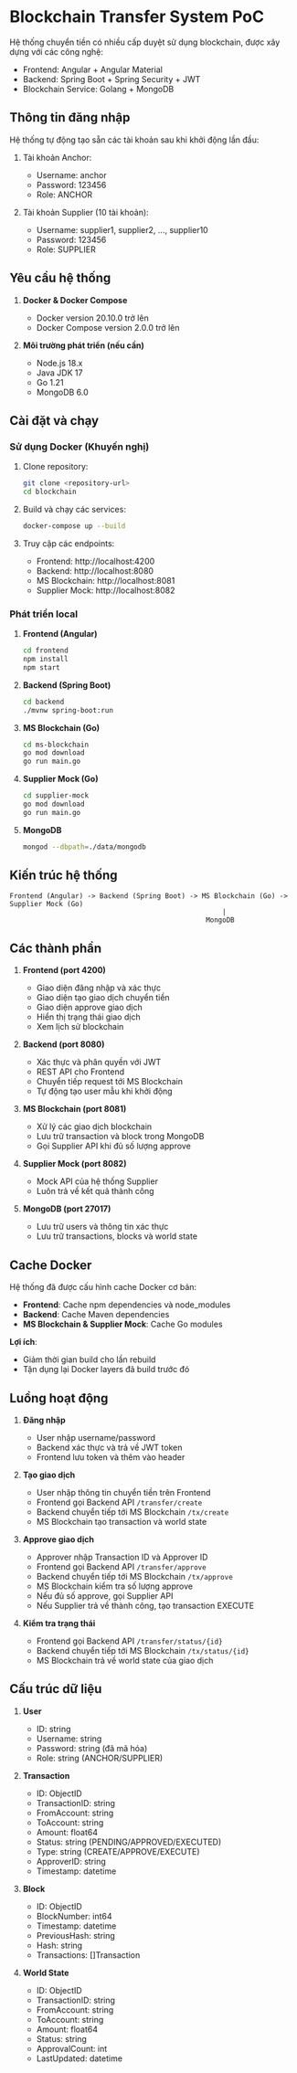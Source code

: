 # Blockchain Transfer System PoC

Hệ thống chuyển tiền có nhiều cấp duyệt sử dụng blockchain, được xây dựng với các công nghệ:
- Frontend: Angular + Angular Material
- Backend: Spring Boot + Spring Security + JWT
- Blockchain Service: Golang + MongoDB

## Thông tin đăng nhập

Hệ thống tự động tạo sẵn các tài khoản sau khi khởi động lần đầu:

1. Tài khoản Anchor:
   - Username: anchor
   - Password: 123456
   - Role: ANCHOR

2. Tài khoản Supplier (10 tài khoản):
   - Username: supplier1, supplier2, ..., supplier10
   - Password: 123456
   - Role: SUPPLIER

## Yêu cầu hệ thống

1. **Docker & Docker Compose**
   - Docker version 20.10.0 trở lên
   - Docker Compose version 2.0.0 trở lên

2. **Môi trường phát triển (nếu cần)**
   - Node.js 18.x
   - Java JDK 17
   - Go 1.21
   - MongoDB 6.0

## Cài đặt và chạy

### Sử dụng Docker (Khuyến nghị)

1. Clone repository:
   ```bash
   git clone <repository-url>
   cd blockchain
   ```

2. Build và chạy các services:
   ```bash
   docker-compose up --build
   ```

3. Truy cập các endpoints:
   - Frontend: http://localhost:4200
   - Backend: http://localhost:8080
   - MS Blockchain: http://localhost:8081
   - Supplier Mock: http://localhost:8082

### Phát triển local

1. **Frontend (Angular)**
   ```bash
   cd frontend
   npm install
   npm start
   ```

2. **Backend (Spring Boot)**
   ```bash
   cd backend
   ./mvnw spring-boot:run
   ```

3. **MS Blockchain (Go)**
   ```bash
   cd ms-blockchain
   go mod download
   go run main.go
   ```

4. **Supplier Mock (Go)**
   ```bash
   cd supplier-mock
   go mod download
   go run main.go
   ```

5. **MongoDB**
   ```bash
   mongod --dbpath=./data/mongodb
   ```

## Kiến trúc hệ thống

```
Frontend (Angular) -> Backend (Spring Boot) -> MS Blockchain (Go) -> Supplier Mock (Go)
                                                    |
                                                MongoDB
```

## Các thành phần

1. **Frontend (port 4200)**
   - Giao diện đăng nhập và xác thực
   - Giao diện tạo giao dịch chuyển tiền
   - Giao diện approve giao dịch
   - Hiển thị trạng thái giao dịch
   - Xem lịch sử blockchain

2. **Backend (port 8080)**
   - Xác thực và phân quyền với JWT
   - REST API cho Frontend
   - Chuyển tiếp request tới MS Blockchain
   - Tự động tạo user mẫu khi khởi động

3. **MS Blockchain (port 8081)**
   - Xử lý các giao dịch blockchain
   - Lưu trữ transaction và block trong MongoDB
   - Gọi Supplier API khi đủ số lượng approve

4. **Supplier Mock (port 8082)**
   - Mock API của hệ thống Supplier
   - Luôn trả về kết quả thành công

5. **MongoDB (port 27017)**
   - Lưu trữ users và thông tin xác thực
   - Lưu trữ transactions, blocks và world state

## Cache Docker

Hệ thống đã được cấu hình cache Docker cơ bản:

- **Frontend**: Cache npm dependencies và node_modules
- **Backend**: Cache Maven dependencies
- **MS Blockchain & Supplier Mock**: Cache Go modules

**Lợi ích**:
- Giảm thời gian build cho lần rebuild
- Tận dụng lại Docker layers đã build trước đó

## Luồng hoạt động

1. **Đăng nhập**
   - User nhập username/password
   - Backend xác thực và trả về JWT token
   - Frontend lưu token và thêm vào header

2. **Tạo giao dịch**
   - User nhập thông tin chuyển tiền trên Frontend
   - Frontend gọi Backend API `/transfer/create`
   - Backend chuyển tiếp tới MS Blockchain `/tx/create`
   - MS Blockchain tạo transaction và world state

3. **Approve giao dịch**
   - Approver nhập Transaction ID và Approver ID
   - Frontend gọi Backend API `/transfer/approve`
   - Backend chuyển tiếp tới MS Blockchain `/tx/approve`
   - MS Blockchain kiểm tra số lượng approve
   - Nếu đủ số approve, gọi Supplier API
   - Nếu Supplier trả về thành công, tạo transaction EXECUTE

4. **Kiểm tra trạng thái**
   - Frontend gọi Backend API `/transfer/status/{id}`
   - Backend chuyển tiếp tới MS Blockchain `/tx/status/{id}`
   - MS Blockchain trả về world state của giao dịch

## Cấu trúc dữ liệu

1. **User**
   - ID: string
   - Username: string
   - Password: string (đã mã hóa)
   - Role: string (ANCHOR/SUPPLIER)

2. **Transaction**
   - ID: ObjectID
   - TransactionID: string
   - FromAccount: string
   - ToAccount: string
   - Amount: float64
   - Status: string (PENDING/APPROVED/EXECUTED)
   - Type: string (CREATE/APPROVE/EXECUTE)
   - ApproverID: string
   - Timestamp: datetime

3. **Block**
   - ID: ObjectID
   - BlockNumber: int64
   - Timestamp: datetime
   - PreviousHash: string
   - Hash: string
   - Transactions: []Transaction

4. **World State**
   - ID: ObjectID
   - TransactionID: string
   - FromAccount: string
   - ToAccount: string
   - Amount: float64
   - Status: string
   - ApprovalCount: int
   - LastUpdated: datetime